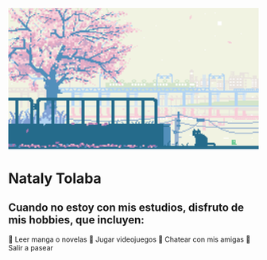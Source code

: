 ![gif-rosa](./assets/1711593.gif)

# Nataly Tolaba 



## Cuando no estoy con mis estudios, disfruto de mis hobbies, que incluyen:

🌸 Leer manga o novelas
🌸 Jugar videojuegos
🌸 Chatear con mis amigas
🌸 Salir a pasear
